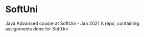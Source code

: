 # SoftUni
Java Advanced cousre at SoftUni - Jan 2021
A repo, containing assignments done for SoftUni

